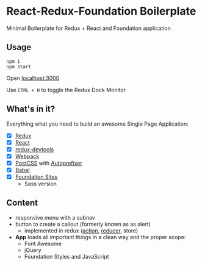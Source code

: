 # React-Redux-Foundation Boilerplate

Minimal Boilerplate for Redux + React and Foundation application

## Usage

```
npm i
npm start
```

Open [localhost:3000](http://localhost:3000)

Use `CTRL + H` to toggle the Redux Dock Monitor

## What's in it?

Everything what you need to build an awesome Single Page Application:

- [x] [Redux](http://redux.js.org/)
- [x] [React](https://facebook.github.io/react/)
- [x] [redux-devtools](https://github.com/gaearon/redux-devtools)
- [x] [Webpack](https://webpack.github.io/)
- [x] [PostCSS](http://postcss.org/) with [Autoprefixer](https://github.com/postcss/autoprefixer)
- [x] [Babel](http://babeljs.io/)
- [x] [Foundation Sites](http://foundation.zurb.com/sites/docs/)
  - Sass version

## Content

- responsive menu with a subnav
- button to create a callout (formerly known as as alert)
  - implemented in redux ([action](./src/actions/index.js), [reducer](./src/reducers/index.js), store)
- __App__ loads all important things in a clean way and the proper scope:
  - Font Awesome
  - jQuery
  - Foundation Styles and JavaScript

